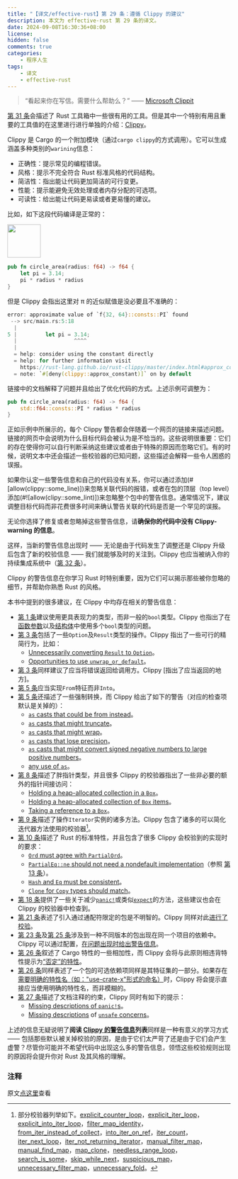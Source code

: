```yaml
---
title: "【译文/effective-rust】第 29 条：遵循 Clippy 的建议"
description: 本文为 effective-rust 第 29 条的译文。
date: 2024-09-08T16:30:36+08:00
license: 
hidden: false
comments: true
categories:
    - 程序人生
tags:
    - 译文
    - effective-rust
---
```


> “看起来你在写信。需要什么帮助么？” —— [Microsoft Clippit]

[第 31 条]会描述了 Rust 工具箱中一些很有用的工具。但是其中一个特别有用且重要的工具值的在这里进行进行单独的介绍：[Clippy]。

Clippy 是 Cargo 的一个附加模块（通过`cargo clippy`的方式调用）。它可以生成涵盖多种类别的`warining`信息：
* 正确性：提示常见的编程错误。
* 风格：提示不完全符合 Rust 标准风格的代码结构。
* 简洁性：指出能让代码更加简洁的可行变更。
* 性能：提示能避免无效处理或者内存分配的可选项。
* 可读性：给出能让代码更易读或者更易懂的建议。

比如，如下这段代码编译是正常的：

<div class="ferris"><img src="../images/ferris/not_desired_behavior.svg" width="75" height="75" /></div>

```rust
pub fn circle_area(radius: f64) -> f64 {
    let pi = 3.14;
    pi * radius * radius
}
```

但是 Clippy 会指出这里对 π 的近似赋值是没必要且不准确的：

```rust
error: approximate value of `f{32, 64}::consts::PI` found
 --> src/main.rs:5:18
  |
5 |         let pi = 3.14;
  |                  ^^^^
  |
  = help: consider using the constant directly
  = help: for further information visit
    https://rust-lang.github.io/rust-clippy/master/index.html#approx_constant
  = note: `#[deny(clippy::approx_constant)]` on by default
```

链接中的文档解释了问题并且给出了优化代码的方式。上述示例可调整为：

```rust
pub fn circle_area(radius: f64) -> f64 {
    std::f64::consts::PI * radius * radius
}
```

正如示例中所展示的，每个 Clippy 警告都会伴随着一个网页的链接来描述问题。链接的网页中会说明为什么目标代码会被认为是不恰当的。这些说明很重要：它们的存在使得你可以自行判断采纳这些建议或者由于特殊的原因而忽略它们。有的时候，说明文本中还会描述一些校验器的已知问题，这些描述会解释一些令人困惑的误报。

如果你认定一些警告信息和自己的代码没有关系，你可以通过添加(#[allow(clippy::some\_line)])来忽略关联代码的报错，或者在包的顶层（top level）添加(#![allow(clipy::some\_lint)])来忽略整个包中的警告信息。通常情况下，建议调整目标代码而非花费很多时间来确认警告关联的代码是否是一个罕见的误报。

无论你选择了修复或者忽略掉这些警告信息，请**确保你的代码中没有 Clippy-warning 的信息**。

这样，当新的警告信息出现时 —— 无论是由于代码发生了调整还是 Clippy 升级后包含了新的校验信息 —— 我们就能够及时的关注到。Clippy 也应当被纳入你的持续集成系统中（[第 32 条]）。

Clippy 的警告信息在你学习 Rust 时特别重要，因为它们可以揭示那些被你忽略的细节，并帮助你熟悉 Rust 的风格。

本书中提到的很多建议，在 Clippy 中均存在相关的警告信息：

* [第 1 条]建议使用更具表现力的类型，而非一般的`bool`类型。Clippy 也指出了在[函数参数]以及[结构体]中使用多个`bool`类型的问题。
* [第 3 条]包括了一些`Option`及`Result`类型的操作。Clippy 指出了一些可行的精简行为，比如：
  * [Unnecessarily converting `Result` to `Option`]。
  * [Opportunities to use `unwrap_or_default`]。
* [第 3 条]同样建议了应当将错误返回给调用方。Clippy [指出了应当返回的地方]。
* [第 5 条][建议]应当实现`From`特征而非`Into`。
* [第 5 条]还描述了一些强制转换，而 Clippy 给出了如下的警告（对应的检查项默认是关掉的）：
  * [`as` casts that could be from instead]。 
  * [`as` casts that might truncate]。
  * [`as` casts that might wrap]。
  * [`as` casts that lose precision]。
  * [`as` casts that might convert signed negative numbers to large positive numbers]。
  * [any use of `as`]。
* [第 8 条]描述了胖指针类型，并且很多 Clippy 的校验器指出了一些非必要的额外的指针间接访问：
  * [Holding a heap-allocated collection in a `Box`]。
  * [Holding a heap-allocated collection of `Box` items]。
  * [Taking a reference to a `Box`]。
* [第 9 条]描述了操作`Iterator`实例的诸多方法。Clippy 包含了诸多的可以简化迭代器方法使用的校验器[^1]。
* [第 10 条]描述了 Rust 的标准特性，并且包含了很多 Clippy 会校验到的实现时的要求：
  * [`Ord` must agree with `PartialOrd`]。
  * [`PartialEq::ne` should not need a nondefault implementation]（参照 [第 13 条]）。
  * [`Hash` and `Eq` must be consistent]。
  * [`Clone` for `Copy` types should match]。
* [第 18 条]提供了一些关于减少[`panic!`]或类似[`expect`]的方法，这些建议也会在 Clippy 的校验器中检查到。
* [第 21 条]表述了引入通过通配符限定的包是不明智的。Clippy 同样对此[进行了校验]。
* [第 23 条]及[第 25 条]涉及到一种不同版本的包出现在同一个项目的依赖中。Clippy 可以通过配置，[在问题出现时给出警告信息]。
* [第 26 条]叙述了 Cargo 特性的一些相加性，而 Clippy 会将与此原则相违背特性提示为[“否定”的特性]。
* [第 26 条]同样表述了一个包的可选依赖项同样是其特征集的一部分。如果存在[需要明确的特性名（如："use-crate-x"形式的命名）]时，Clippy 将会提示直接应当使用明确的特性名，而非模糊的。
* [第 27 条]描述了文档注释的约束，Clippy 同时有如下的提示：
  * [Missing descriptions of `panic!`s]。
  * [Missing descriptions] of [`unsafe` concerns]。

上述的信息无疑说明了**阅读 [Clippy 的警告信息]列表**同样是一种有意义的学习方式 —— 包括那些默认被关掉校验的原因，是由于它们太严苛了还是由于它们会产生虚警？尽管你可能并不希望代码中出现这么多的警告信息，领悟这些校验规则出现的原因将会提升你对 Rust 及其风格的理解。

### 注释
[^1]: 部分校验器列举如下。[explicit_counter_loop]，[explicit_iter_loop]，[explicit_into_iter_loop]，[filter_map_identity]，[from_iter_instead_of_collect]，[into_iter_on_ref]，[iter_count]，[iter_next_loop]，[iter_not_returning_iterator]，[manual_filter_map]，[manual_find_map]，[map_clone]，[needless_range_loop]，[search_is_some]，[skip_while_next]，[suspicious_map]，[unnecessary_filter_map]，[unnecessary_fold]。

原文[点这里]查看

<!-- 参考链接 -->

[Microsoft Clippit]: https://en.wikipedia.org/wiki/Office_Assistant
[第 31 条]: https://www.lurklurk.org/effective-rust/use-tools.html
[Clippy]: https://github.com/rust-lang/rust-clippy#clippy
[第 32 条]: https://www.lurklurk.org/effective-rust/ci.html
[第 1 条]: https://rustx-labs.github.io/effective-rust-cn/chapter_1/item1-use-types.html
[函数参数]: https://rust-lang.github.io/rust-clippy/stable/index.html#/fn_params_excessive_bools
[结构体]: https://rust-lang.github.io/rust-clippy/stable/index.html#/struct_excessive_bools
[第 3 条]: https://rustx-labs.github.io/effective-rust-cn/chapter_1/item3-transform.html
[Unnecessarily converting `Result` to `Option`]: https://rust-lang.github.io/rust-clippy/stable/index.html#/ok_expect
[Opportunities to use `unwrap_or_default`]: https://rust-lang.github.io/rust-clippy/stable/index.html#/unwrap_or_else_default
[应当返回的地方]: https://rust-lang.github.io/rust-clippy/stable/index.html#/unwrap_in_result
[第 5 条]: https://rustx-labs.github.io/effective-rust-cn/chapter_1/item5-casts.html
[建议]: https://rust-lang.github.io/rust-clippy/stable/index.html#/from_over_into
[`as` casts that could be from instead]: https://rust-lang.github.io/rust-clippy/stable/index.html#/cast_lossless
[`as` casts that might truncate]: https://rust-lang.github.io/rust-clippy/stable/index.html#/cast_possible_truncation
[`as` casts that might wrap]: https://rust-lang.github.io/rust-clippy/stable/index.html#/cast_possible_wrap
[`as` casts that lose precision]: https://rust-lang.github.io/rust-clippy/stable/index.html#/cast_precision_loss
[`as` casts that might convert signed negative numbers to large positive numbers]: https://rust-lang.github.io/rust-clippy/stable/index.html#/cast_sign_loss
[any use of `as`]: https://rust-lang.github.io/rust-clippy/stable/index.html#/as_conversions
[第 8 条]: https://rustx-labs.github.io/effective-rust-cn/chapter_1/item8-references&pointer.html 
[Holding a heap-allocated collection in a `Box`]: https://rust-lang.github.io/rust-clippy/stable/index.html#/box_collection
[Holding a heap-allocated collection of `Box` items]: https://rust-lang.github.io/rust-clippy/stable/index.html#/vec_box
[Taking a reference to a `Box`]: https://rust-lang.github.io/rust-clippy/stable/index.html#/borrowed_box
[第 9 条]: https://rustx-labs.github.io/effective-rust-cn/chapter_1/item9-iterators.html
[explicit_counter_loop]: https://rust-lang.github.io/rust-clippy/stable/index.html#/explicit_counter_loop
[explicit_iter_loop]: https://rust-lang.github.io/rust-clippy/stable/index.html#/explicit_iter_loop
[explicit_into_iter_loop]: https://rust-lang.github.io/rust-clippy/stable/index.html#/explicit_into_iter_loop
[filter_map_identity]: https://rust-lang.github.io/rust-clippy/stable/index.html#/filter_map_identity
[from_iter_instead_of_collect]: https://rust-lang.github.io/rust-clippy/stable/index.html#/from_iter_instead_of_collect
[into_iter_on_ref]: https://rust-lang.github.io/rust-clippy/stable/index.html#/into_iter_on_ref
[iter_count]: https://rust-lang.github.io/rust-clippy/stable/index.html#/iter_count
[iter_next_loop]: https://rust-lang.github.io/rust-clippy/stable/index.html#/iter_next_loop
[iter_not_returning_iterator]: https://rust-lang.github.io/rust-clippy/stable/index.html#/iter_not_returning_iterator
[manual_filter_map]: https://rust-lang.github.io/rust-clippy/stable/index.html#/manual_filter_map
[manual_find_map]: https://rust-lang.github.io/rust-clippy/stable/index.html#/manual_find_map
[map_clone]: https://rust-lang.github.io/rust-clippy/stable/index.html#/map_clone
[needless_range_loop]: https://rust-lang.github.io/rust-clippy/stable/index.html#/needless_range_loop
[search_is_some]: https://rust-lang.github.io/rust-clippy/stable/index.html#/search_is_some
[skip_while_next]: https://rust-lang.github.io/rust-clippy/stable/index.html#/skip_while_next
[suspicious_map]: https://rust-lang.github.io/rust-clippy/stable/index.html#/suspicious_map
[unnecessary_filter_map]: https://rust-lang.github.io/rust-clippy/stable/index.html#/unnecessary_filter_map
[unnecessary_fold]: https://rust-lang.github.io/rust-clippy/stable/index.html#/unnecessary_fold
[第 10 条]: https://rustx-labs.github.io/effective-rust-cn/chapter_2/item10-std-traits.html
[`Ord` must agree with `PartialOrd`]: https://rust-lang.github.io/rust-clippy/stable/index.html#/derive_ord_xor_partial_ord
[`PartialEq::ne` should not need a nondefault implementation]: https://rust-lang.github.io/rust-clippy/stable/index.html#/partialeq_ne_impl
[第 13 条]: https://rustx-labs.github.io/effective-rust-cn/chapter_2/item13-use-default-impl.html
[`Hash` and `Eq` must be consistent]: https://rust-lang.github.io/rust-clippy/stable/index.html#/derived_hash_with_manual_eq
[`Clone` for `Copy` types should match]: https://rust-lang.github.io/rust-clippy/stable/index.html#/expl_impl_clone_on_copy
[第 18 条]: https://rustx-labs.github.io/effective-rust-cn/chapter_3/item18-panic.html
[`panic!`]: https://rust-lang.github.io/rust-clippy/stable/index.html#/panic
[`expect`]: https://rust-lang.github.io/rust-clippy/stable/index.html#/expect_used
[第 21 条]: https://www.lurklurk.org/effective-rust/semver.html
[进行了校验]: https://rust-lang.github.io/rust-clippy/stable/index.html#/wildcard_dependencies
[第 23 条]: https://rustx-labs.github.io/effective-rust-cn/chapter_4/item23-wildcard.html
[第 25 条]: https://www.lurklurk.org/effective-rust/dep-graph.html
[在问题出现时给出警告信息]: https://rust-lang.github.io/rust-clippy/stable/index.html#/multiple_crate_versions
[第 26 条]: https://www.lurklurk.org/effective-rust/features.html
[“否定”的特性]: https://rust-lang.github.io/rust-clippy/stable/index.html#/negative_feature_names
[需要明确的特性名（如："use-crate-x"形式的命名）]: https://rust-lang.github.io/rust-clippy/stable/index.html#/redundant_feature_names
[第 27 条]: https://rustx-labs.github.io/effective-rust-cn/chapter_5/item27-document-public-interfaces.html
[Missing descriptions of `panic!`s]: https://rust-lang.github.io/rust-clippy/stable/index.html#/missing_panics_doc
[Missing descriptions]: https://rust-lang.github.io/rust-clippy/stable/index.html#/missing_safety_doc
[`unsafe` concerns]: https://rust-lang.github.io/rust-clippy/stable/index.html#/undocumented_unsafe_blocks
[Clippy 的警告信息]: https://rust-lang.github.io/rust-clippy/stable/index.html
[点这里]: https://www.lurklurk.org/effective-rust/clippy.html
